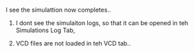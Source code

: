 I see the simulattion now completes.. 

1. I dont see the simulaiton logs, so that it can be opened in teh Simulations Log Tab,

2. VCD files are not loaded in teh VCD tab..

